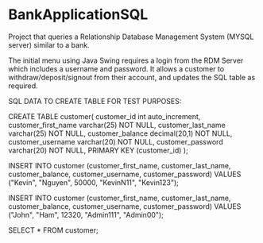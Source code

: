 # BankApplicationSQL

Project that queries a Relationship Database Management System (MYSQL server) similar to a bank.

The initial menu using Java Swing requires a login from the RDM Server which includes a username and password. 
It allows a customer to withdraw/deposit/signout from their account, and updates the SQL table as required.


SQL DATA TO CREATE TABLE FOR TEST PURPOSES:


CREATE TABLE customer(
customer_id int auto_increment,
customer_first_name varchar(25) NOT NULL,
customer_last_name varchar(25) NOT NULL,
customer_balance decimal(20,1) NOT NULL,
customer_username varchar(20) NOT NULL,
customer_password varchar(20) NOT NULL,
PRIMARY KEY (customer_id)
);

INSERT INTO customer (customer_first_name, customer_last_name, customer_balance, customer_username, customer_password) VALUES ("Kevin", "Nguyen", 50000, "KevinN11", "Kevin123");

INSERT INTO customer (customer_first_name, customer_last_name, customer_balance, customer_username, customer_password) VALUES ("John", "Ham", 12320, "Admin111", "Admin00");

SELECT * FROM customer;
